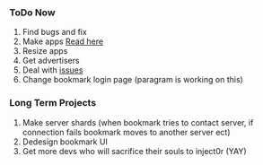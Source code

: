 
### ToDo Now
1. Find bugs and fix
2. Make apps [Read here](https://github.com/Paragramex/inject0r/wiki)
3. Resize apps
4. Get advertisers
5. Deal with [issues](https://github.com/Paragramex/inject0r/issues)
6. Change bookmark login page (paragram is working on this)

### Long Term Projects
1. Make server shards (when bookmark tries to contact server, if connection fails bookmark moves to another server ect)
2. Dedesign bookmark UI
3. Get more devs who will sacrifice their souls to inject0r (YAY)